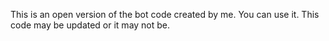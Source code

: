 This is an open version of the bot code created by me. You can use it. This code may be updated or it may not be.

